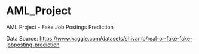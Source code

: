 # AML_Project
AML Project - Fake Job Postings Prediction


Data Source: https://www.kaggle.com/datasets/shivamb/real-or-fake-fake-jobposting-prediction 
